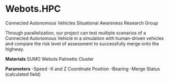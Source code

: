 # Webots.HPC
Connected Autonomous Vehicles Situational Awareness Research Group

Through parallelization, our project can test multiple scenarios of a Connected Autonomous Vehicle in a simulation with human-driven vehicles and compare the risk level of assessment to successfully merge onto the highway.

**Materials**
SUMO
Webots
Palmetto Cluster

**Parameters**
-Speed
-X and Z Coordinate Position
-Bearing
-Merge Status (calculated field)
